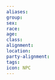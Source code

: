 ```yaml
---
aliases: 
group: 
sex: 
race: 
age: 
class: 
alignment: 
location: 
party-alignment: 
tags: 
icon: NPC
---
```



